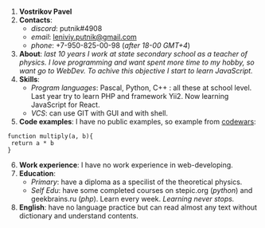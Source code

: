 1. **Vostrikov Pavel**
2. **Contacts**:
   * _discord_: putnik#4908
   * _email_: leniviy.putnik@gmail.com
   * _phone_: +7-950-825-00-98 (_after 18-00 GMT+4_)
3. **About**: _last 10 years I work at state secondary school as a teacher of physics. I love programming and want spent more time to my hobby, so want go to WebDev. To achive this objective I start to learn JavaScript._
4. **Skills**:
   * _Program languages_: Pascal, Python, C++ : all these at school level. Last year try to learn PHP and framework Yii2. Now learning JavaScript for React. 
   * _VCS_: can use GIT with GUI and with shell.
5. **Code examples**: I have no public examples, so example from [codewars](https://codewars.com):
````
function multiply(a, b){
 return a * b
}
````
6. **Work experience**: I have no work experience in web-developing.
7. **Education**: 
   * _Primary_: have a diploma as a specilist of the theoretical physics. 
   * _Self Edu_: have some completed courses on stepic.org (_python_) and geekbrains.ru (_php_). Learn every week. *Learning never stops.*
8. **English**: have no language practice but can read almost any text without dictionary and understand contents.
